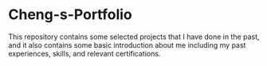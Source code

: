 # Cheng-s-Portfolio
This repository contains some selected projects that I have done in the past, and it also contains some basic introduction about me including my past experiences, skills, and relevant certifications. 
